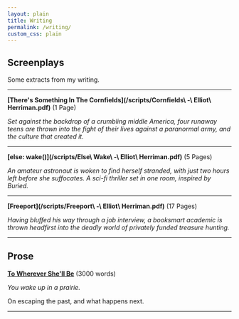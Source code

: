```yaml
---
layout: plain
title: Writing
permalink: /writing/
custom_css: plain
---
```


**Screenplays**
---

Some extracts from my writing. 

---

**[There's Something In The Cornfields](/scripts/Cornfields\ -\ Elliot\ Herriman.pdf)**
(1 Page)

*Set against the backdrop of a crumbling middle America, four runaway teens are thrown into the fight of their lives against a paranormal army, and the culture that created it.*

---

**[else: wake()](/scripts/Else\ Wake\ -\ Elliot\ Herriman.pdf)**
(5 Pages)

*An amateur astronaut is woken to find herself stranded, with just two hours left before she suffocates. A sci-fi thriller set in one room, inspired by Buried.*

---

**[Freeport](/scripts/Freeport\ -\ Elliot\ Herriman.pdf)**
(17 Pages)

*Having bluffed his way through a job interview, a booksmart academic is thrown headfirst into the deadly world of privately funded treasure hunting.*

---

**Prose**
---

**[To Wherever She'll Be](/prose/towherever)** (3000 words)

*You wake up in a prairie.*

On escaping the past, and what happens next.

---
